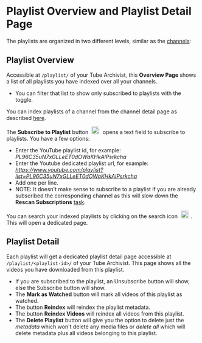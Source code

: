 # Playlist Overview and Playlist Detail Page
The playlists are organized in two different levels, similar as the [channels](Channels):

## Playlist Overview
Accessible at `/playlist/` of your Tube Archivist, this **Overview Page** shows a list of all playlists you have indexed over all your channels.
- You can filter that list to show only subscribed to playlists with the toggle.

You can index playlists of a channel from the channel detail page as described [here](Channels#channel-detail).

The **Subscribe to Playlist** button <img src="assets/icon-add.png?raw=true" alt="add icon" width="20px" style="margin:0 5px;"> opens a text field to subscribe to playlists. You have a few options:
- Enter the YouTube playlist id, for example: *PL96C35uN7xGLLeET0dOWaKHkAlPsrkcha*
- Enter the Youtube dedicated playlist url, for example: *https://www.youtube.com/playlist?list=PL96C35uN7xGLLeET0dOWaKHkAlPsrkcha*
- Add one per line.
- NOTE: It doesn't make sense to subscribe to a playlist if you are already subscribed the corresponding channel as this will slow down the **Rescan Subscriptions** [task](Downloads#rescan-subscriptions).

You can search your indexed playlists by clicking on the search icon <img src="assets/icon-search.png?raw=true" alt="search icon" width="20px" style="margin:0 5px;">. This will open a dedicated page.

## Playlist Detail
Each playlist will get a dedicated playlist detail page accessible at `/playlist/<playlist-id>/` of your Tube Archivist. This page shows all the videos you have downloaded from this playlist.

- If you are subscribed to the playlist, an Unsubscribe button will show, else the Subscribe button will show.
- The **Mark as Watched** button will mark all videos of this playlist as watched.
- The button **Reindex** will reindex the playlist metadata.
- The button **Reindex Videos** will reindex all videos from this playlist.
- The **Delete Playlist** button will give you the option to delete just the *metadata* which won't delete any media files or *delete all* which will delete metadata plus all videos belonging to this playlist.